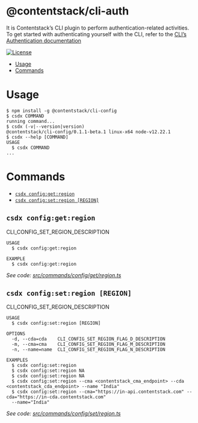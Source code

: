 @contentstack/cli-auth
===

It is Contentstack’s CLI plugin to perform authentication-related activities. To get started with authenticating yourself with the CLI, refer to the [CLI’s Authentication documentation](https://www.contentstack.com/docs/developers/cli/authentication)

[![License](https://img.shields.io/npm/l/@contentstack/cli)](https://github.com/contentstack/cli/blob/main/LICENSE)

<!-- toc -->
* [Usage](#usage)
* [Commands](#commands)
<!-- tocstop -->
# Usage
<!-- usage -->
```sh-session
$ npm install -g @contentstack/cli-config
$ csdx COMMAND
running command...
$ csdx (-v|--version|version)
@contentstack/cli-config/0.1.1-beta.1 linux-x64 node-v12.22.1
$ csdx --help [COMMAND]
USAGE
  $ csdx COMMAND
...
```
<!-- usagestop -->
# Commands
<!-- commands -->
* [`csdx config:get:region`](#csdx-configgetregion)
* [`csdx config:set:region [REGION]`](#csdx-configsetregion-region)

## `csdx config:get:region`

CLI_CONFIG_SET_REGION_DESCRIPTION

```
USAGE
  $ csdx config:get:region

EXAMPLE
  $ csdx config:get:region
```

_See code: [src/commands/config/get/region.ts](https://github.com/contentstack/cli/blob/v0.1.1-beta.1/src/commands/config/get/region.ts)_

## `csdx config:set:region [REGION]`

CLI_CONFIG_SET_REGION_DESCRIPTION

```
USAGE
  $ csdx config:set:region [REGION]

OPTIONS
  -d, --cda=cda    CLI_CONFIG_SET_REGION_FLAG_D_DESCRIPTION
  -m, --cma=cma    CLI_CONFIG_SET_REGION_FLAG_M_DESCRIPTION
  -n, --name=name  CLI_CONFIG_SET_REGION_FLAG_N_DESCRIPTION

EXAMPLES
  $ csdx config:set:region
  $ csdx config:set:region NA
  $ csdx config:set:region NA
  $ csdx config:set:region --cma <contentstack_cma_endpoint> --cda <contentstack_cda_endpoint> --name "India"
  $ csdx config:set:region --cma="https://in-api.contentstack.com" --cda="https://in-cda.contentstack.com" 
  --name="India"
```

_See code: [src/commands/config/set/region.ts](https://github.com/contentstack/cli/blob/v0.1.1-beta.1/src/commands/config/set/region.ts)_
<!-- commandsstop -->

